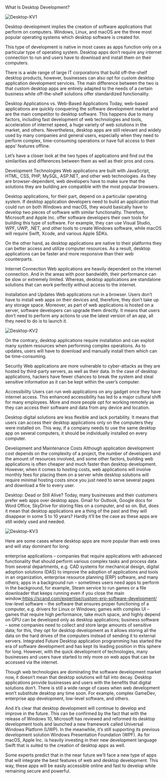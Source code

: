 
What Is Desktop Development?

![Desktop-KV1](https://user-images.githubusercontent.com/72635460/137557645-f36bbe11-8962-4cdb-9ecb-6ce259741aa8.jpg)

Desktop development implies the creation of software applications that perform on computers. Windows, Linux, and macOS are the three most popular operating systems which desktop software is created for.

This type of development is native in most cases as apps function only on a particular type of operating system. Desktop apps don’t require any internet connection to run and users have to download and install them on their computers.

There is a wide range of large IT corporations that build off-the-shelf desktop products, however, businesses can also opt for custom desktop application development services. The main difference between the two is that custom desktop apps are entirely adapted to the needs of a certain business while off-the-shelf solutions offer standardized functionality.

Desktop Applications vs. Web-Based Applications
Today, web-based applications are quickly conquering the software development market and are the main competitor to desktop software. This happens due to many factors, including fast development of web technologies and tools, acceleration of internet speed, a huge variety of web solutions in the market, and others. Nevertheless, desktop apps are still relevant and widely used by many companies and general users, especially when they need to perform complex, time-consuming operations or have full access to their apps’ features offline.

Let’s have a closer look at the two types of applications and find out the similarities and differences between them as well as their pros and cons.

Development Technologies
Web applications are built with JavaScript, HTML, CSS, PHP, MySQL, ASP.NET, and other web technologies. As they are browser-dependent, web developers have to make sure that the solutions they are building are compatible with the most popular browsers.

Desktop applications, for their part, depend on a particular operating system. If desktop application developers need to build an application that could run on both Windows and macOS, they would basically have to develop two pieces of software with similar functionality. Therefore, Microsoft and Apple Inc. offer software developers their own tools for building this type of software. For example, they can use Visual Studio, WPF, UWP, .NET, and other tools to create Windows software, while macOS will require Swift, Xcode, and various Apple SDKs.

On the other hand, as desktop applications are native to their platforms they can better access and utilize computer resources. As a result, desktop applications can be faster and more responsive than their web counterparts.

Internet Connection
Web applications are heavily dependent on the internet connection. And in the areas with poor bandwidth, their performance can be slow or extremely limited. Whereas, desktop applications are standalone solutions that can work perfectly without access to the internet.

Installation and Updates
Web applications run in a browser. Users don’t have to install web apps on their devices and, therefore, they don’t take up any storage space. Moreover, as part of web applications is hosted on a server, software developers can upgrade them directly. It means that users don’t need to perform any actions to use the latest version of an app, all they need to do is to launch it.

![Desktop-KV2](https://user-images.githubusercontent.com/72635460/137557698-0d82ee98-f98a-4715-a7cb-5f090c0cec13.jpg)

On the contrary, desktop applications require installation and can exploit many system resources when performing complex operations. As to updates, users will have to download and manually install them which can be time-consuming.

Security
Web applications are more vulnerable to cyber-attacks as they are hosted by third-party servers, as well as their data. In the case of desktop applications, hackers have fewer chances to break the system and steal sensitive information as it can be kept within the user’s computer.

Accessibility
Users can run web applications on any gadget once they have internet access. This enhanced accessibility has led to a major cultural shift for many employees. More and more people opt for working remotely as they can access their software and data from any device and location.

Desktop digital solutions are less flexible and lack portability. It means that users can access their desktop applications only on the computers they were installed on. This way, if a company needs to use the same desktop app on several computers, it should be individually installed on every computer.

Development and Maintenance Costs
Although application development cost depends on the complexity of a project, the number of developers and the amount of resources involved, and some other factors, building web applications is often cheaper and much faster than desktop development. However, when it comes to hosting costs, web applications will involve monthly fees for placing them on a server while desktop solutions will require minimal hosting costs since you just need to serve several pages and download a file to every user.

Desktop: Dead or Still Alive?
Today, many businesses and their customers prefer web apps over desktop apps. Gmail for Outlook, Google docs for Word Office, SkyDrive for storing files on a computer, and so on. But, does it mean that desktop applications are a thing of the past and they will disappear in some 5 to 10 years? Hardly it’ll be the case as these apps are still widely used and needed.

![Desktop-KV3](https://user-images.githubusercontent.com/72635460/137557744-ae29859f-42c1-4630-9bf3-c7c1dda6cf07.jpg)

Here are some cases where desktop apps are more popular than web ones and will stay dominant for long:

enterprise applications – companies that require applications with advanced functionality that should perform various complex tasks and process data from several departments, e.g. CAD systems for mechanical design, digital adoption solutions (DAS) to improve the adoption of applications and tools in an organization, enterprise resource planning (ERP) software, and many others;
apps in a background run – sometimes users need apps to perform in the background, for example, Steam service to run games or a file downloader that keeps running even if you close the main window;https://scand.com/expertise/custom-erp-software-development/
low-level software – the software that ensures proper functioning of a computer, e.g. drivers for Linux or Windows;
games with complex UI – games that require high performance, take much space, and highly depend on GPU can be developed only as desktop applications;
business software – some companies need to collect and store large amounts of sensitive data; for this, they opt for desktop development as it allows storing all the data on the hard drives of the computers instead of sending it to external servers.
Integrated Future
Desktop application programming has started the era of software development and has kept its leading position in this sphere for long. However, with the quick development of technologies, many businesses and users have started to rely more on web apps that can be accessed via the internet.

Though web technologies are dominating the software development market now, it doesn’t mean that desktop solutions will fall into decay. Desktop applications provide businesses and users with the benefits that digital solutions don’t. There is still a wide range of cases when web development won’t substitute desktop any time soon. For example, complex GameDev, enterprise app development, low-level software, and others.

And it’s clear that desktop development will continue to develop and improve in the future. This can be confirmed by the fact that with the release of Windows 10, Microsoft has reviewed and reformed its desktop development tools and launched a new framework called Universal Windows Platform (UWP). In the meanwhile, it’s still supporting its previous development solution Windows Presentation Foundation (WPF). As for macOS, Apple Inc. is heavily investing in their new development language Swift that is suited to the creation of desktop apps as well.

Some experts predict that in the near future we’ll face a new type of apps that will integrate the best features of web and desktop development. This way, these apps will be easily accessible online and fast to develop while remaining secure and powerful.

